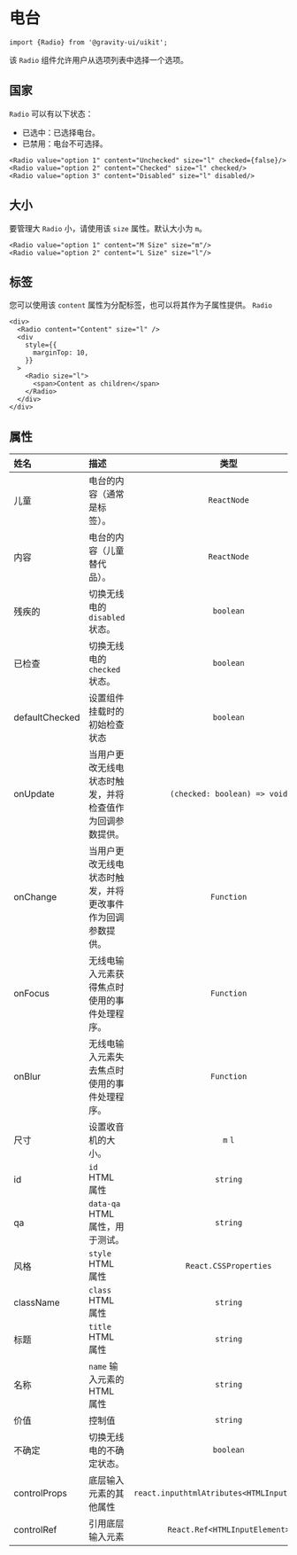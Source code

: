 <!--GITHUB_BLOCK-->

# 电台

<!--/GITHUB_BLOCK-->

```tsx
import {Radio} from '@gravity-ui/uikit';
```

该 `Radio` 组件允许用户从选项列表中选择一个选项。

## 国家

`Radio` 可以有以下状态：

- 已选中：已选择电台。
- 已禁用：电台不可选择。

<!--LANDING_BLOCK

<ExampleBlock
    code={`
<Radio value="option 1" content="Unchecked" size="l" checked={false}/>
<Radio value="option 2" content="Checked" size="l" checked/>
<Radio value="option 3" content="Disabled" size="l" disabled/>
`}
>
    <UIKit.Radio value="option 1" content="Unchecked" size="l" checked={false}/>
    <UIKit.Radio value="option 2" content="Checked" size="l" checked/>
    <UIKit.Radio value="option 3" content="Disabled" size="l" disabled/>
</ExampleBlock>

LANDING_BLOCK-->

<!--GITHUB_BLOCK-->

```tsx
<Radio value="option 1" content="Unchecked" size="l" checked={false}/>
<Radio value="option 2" content="Checked" size="l" checked/>
<Radio value="option 3" content="Disabled" size="l" disabled/>
```

<!--/GITHUB_BLOCK-->

## 大小

要管理大 `Radio` 小，请使用该 `size` 属性。默认大小为 `m`。

<!--LANDING_BLOCK

<ExampleBlock
    code={`
<Radio value="option 1" content="M Size" size="m"/>
<Radio value="option 2" content="L Size" size="l"/>
`}
>
    <UIKit.Radio value="option 1" content="M Size" size="m"/>
    <UIKit.Radio value="option 2" content="L Size" size="l"/>
</ExampleBlock>

LANDING_BLOCK-->

<!--GITHUB_BLOCK-->

```tsx
<Radio value="option 1" content="M Size" size="m"/>
<Radio value="option 2" content="L Size" size="l"/>
```

<!--/GITHUB_BLOCK-->

## 标签

您可以使用该 `content` 属性为分配标签，也可以将其作为子属性提供。 `Radio`

<!--LANDING_BLOCK

<ExampleBlock
    code={`
<div>
  <Radio content="Content" size="l" />
  <div
    style={{
      marginTop: 10,
    }}
  >
    <Radio size="l">
      <span>Content as children</span>
    </Radio>
  </div>
</div>
`}
>
<div>
  <UIKit.Radio content="Content" size="l" />
  <div
    style={{
      marginTop: 10,
    }}
  >
    <UIKit.Radio size="l">
      <span>Content as children</span>
    </UIKit.Radio>
  </div>
</div>
</ExampleBlock>

LANDING_BLOCK-->

<!--GITHUB_BLOCK-->

```tsx
<div>
  <Radio content="Content" size="l" />
  <div
    style={{
      marginTop: 10,
    }}
  >
    <Radio size="l">
      <span>Content as children</span>
    </Radio>
  </div>
</div>
```

<!--/GITHUB_BLOCK-->

## 属性

| 姓名           | 描述                                                       |                     类型                     |  默认   |
| :------------- | :--------------------------------------------------------- | :------------------------------------------: | :-----: |
| 儿童           | 电台的内容（通常是标签）。                                 |                 `ReactNode`                  |         |
| 内容           | 电台的内容（儿童替代品）。                                 |                 `ReactNode`                  |         |
| 残疾的         | 切换无线电的 `disabled` 状态。                             |                  `boolean`                   | `false` |
| 已检查         | 切换无线电的 `checked` 状态。                              |                  `boolean`                   | `false` |
| defaultChecked | 设置组件挂载时的初始检查状态                               |                  `boolean`                   | `false` |
| onUpdate       | 当用户更改无线电状态时触发，并将检查值作为回调参数提供。   |         `(checked: boolean) => void`         |         |
| onChange       | 当用户更改无线电状态时触发，并将更改事件作为回调参数提供。 |                  `Function`                  |         |
| onFocus        | 无线电输入元素获得焦点时使用的事件处理程序。               |                  `Function`                  |         |
| onBlur         | 无线电输入元素失去焦点时使用的事件处理程序。               |                  `Function`                  |         |
| 尺寸           | 设置收音机的大小。                                         |                   `m` `l`                    |   `m`   |
| id             | `id` HTML 属性                                             |                   `string`                   |         |
| qa             | `data-qa` HTML 属性，用于测试。                            |                   `string`                   |         |
| 风格           | `style` HTML 属性                                          |            `React.CSSProperties`             |         |
| className      | `class` HTML 属性                                          |                   `string`                   |         |
| 标题           | `title` HTML 属性                                          |                   `string`                   |         |
| 名称           | `name` 输入元素的 HTML 属性                                |                   `string`                   |         |
| 价值           | 控制值                                                     |                   `string`                   |         |
| 不确定         | 切换无线电的不确定状态。                                   |                  `boolean`                   | `false` |
| controlProps   | 底层输入元素的其他属性                                     | `react.inputhtmlAtributes<HTMLInputElement>` |         |
| controlRef     | 引用底层输入元素                                           |        `React.Ref<HTMLInputElement>`         |         |

